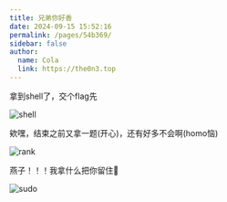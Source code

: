 ```yaml
---
title: 兄弟你好香
date: 2024-09-15 15:52:16
permalink: /pages/54b369/
sidebar: false
author: 
  name: Cola
  link: https://the0n3.top
---
```

拿到shell了，交个flag先

![shell](https://the0n3.top/medias/post/marry/shell.png)

欸嘿，结束之前又拿一题(开心)，还有好多不会啊(homo恼)

![rank](https://the0n3.top/medias/post/marry/rank.png)

燕子！！！我拿什么把你留住🥵

![sudo](https://the0n3.top/medias/post/marry/sudo.png)